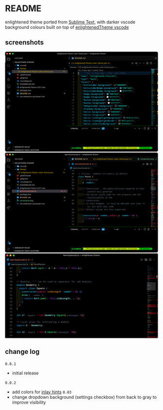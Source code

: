 # README

enlightened theme ported from [Sublime Text](https://github.com/vincentmac/enlightened), with darker vscode background colours
built on top of [enlightenedTheme vscode](https://github.com/talesbaz/enlightenedTheme)

## screenshots

![screenshot](screenshot.png)
![screenshot-typescript](screenshot-typescript.png)
![screenshot-inlay-hint](screenshot-inlay-hint.png)

## change log
`0.0.1`
- initial release

`0.0.2`
- add colors for [inlay hints](https://devblogs.microsoft.com/python/python-in-visual-studio-code-july-2022-release/)
`0.03`
- change dropdown background (settings checkbox) from back to gray to improve visibility
